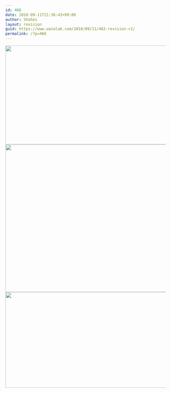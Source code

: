 ```yaml
---
id: 466
date: 2018-09-11T21:36:43+09:00
author: Shohei
layout: revision
guid: https://www.wazalab.com/2018/09/11/462-revision-v1/
permalink: /?p=466
---
```

<img src="https://www.wazalab.com/wp-content/uploads/2018/09/27f71a2c-d521-488f-b20d-7002fc84a70c.png" alt="" width="801" height="310" class="alignnone size-full wp-image-463" />

<img src="https://www.wazalab.com/wp-content/uploads/2018/09/7555ea1b-867a-4864-98c4-937bfec23599.png" alt="" width="753" height="463" class="alignnone size-large wp-image-464" />

<img src="https://www.wazalab.com/wp-content/uploads/2018/09/2317447c-3fc5-48b2-8d7c-5ee9c0f44e5e.png" alt="" width="619" height="300" class="alignnone size-large wp-image-465" />